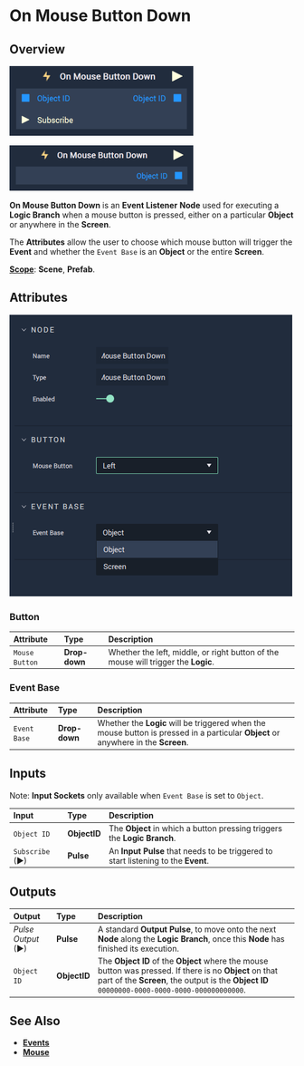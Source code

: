 # On Mouse Button Down

## Overview

![The On Mouse Button Down Node with Object base.](../../../.gitbook/assets/onmousebuttondownupdatedimage.png)

![The On Mouse Button Down Node with Screen base.](../../../.gitbook/assets/onmousebuttondown_basescreen.png)

<!-- <div>
<figure><img src="../../../.gitbook/assets/onmousebuttondownupdatedimage.png"><figcaption><p>The On Mouse Button Down Node with Object base.</p></figcaption></figure>
<figure><img src="../../../.gitbook/assets/onmousebuttondown_basescreen.png" alt=""><figcaption><p>The One Mouse Button Down Node with Screen base.</p></figcaption></figure>
</div> -->

**On Mouse Button Down** is an **Event Listener** **Node** used for executing a **Logic Branch** when a mouse button is pressed, either on a particular **Object** or anywhere in the **Screen**. 

The **Attributes** allow the user to choose which mouse button will trigger the **Event** and whether the `Event Base` is an **Object** or the entire **Screen**.

[**Scope**](../../overview.md#scopes): **Scene**, **Prefab**.

## Attributes

![The On Mouse Button Down Node Attributes.](../../../.gitbook/assets/onmousebuttondownattributes_new1.png)

### Button

| Attribute | Type | Description |
| :--- | :--- | :--- |
| `Mouse Button` | **Drop-down** | Whether the left, middle, or right button of the mouse will trigger the **Logic**. |

### Event Base

| Attribute | Type | Description |
| :--- | :--- | :--- |
| `Event Base` | **Drop-down** | Whether the **Logic** will be triggered when the mouse button is pressed in a particular **Object** or anywhere in the **Screen**.  |

## Inputs

Note: **Input Sockets** only available when `Event Base` is set to `Object`.

| Input | Type | Description |
| :--- | :--- | :--- |
| `Object ID` | **ObjectID** | The **Object** in which a button pressing triggers the **Logic Branch**. |
| `Subscribe` (►)|**Pulse** | An **Input Pulse** that needs to be triggered to start listening to the **Event**. |

## Outputs

| Output | Type | Description |
| :--- | :--- | :--- |
| _Pulse Output_ \(►\) | **Pulse** | A standard **Output Pulse**, to move onto the next **Node** along the **Logic Branch**, once this **Node** has finished its execution. |
| `Object ID` | **ObjectID** | The **Object ID** of the **Object** where the mouse button was pressed. If there is no **Object** on that part of the **Screen**, the output is the **Object ID** `00000000-0000-0000-0000-000000000000`. |

## See Also

* [**Events**](../)
* [**Mouse**](./)

